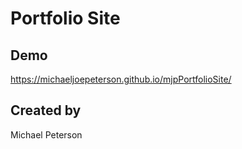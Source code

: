 # Portfolio Site

## Demo

https://michaeljoepeterson.github.io/mjpPortfolioSite/

## Created by 

Michael Peterson
